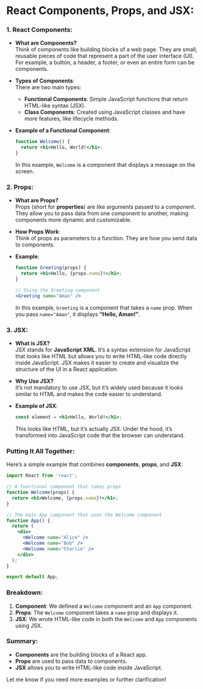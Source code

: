 # **React Components**, **Props**, and **JSX**:

### 1. **React Components**:
- **What are Components?**  
  Think of components like building blocks of a web page. They are small, reusable pieces of code that represent a part of the user interface (UI). For example, a button, a header, a footer, or even an entire form can be components.

- **Types of Components**:  
  There are two main types:
  - **Functional Components**: Simple JavaScript functions that return HTML-like syntax (JSX).  
  - **Class Components**: Created using JavaScript classes and have more features, like lifecycle methods.

- **Example of a Functional Component**:
  ```jsx
  function Welcome() {
    return <h1>Hello, World!</h1>;
  }
  ```

  In this example, `Welcome` is a component that displays a message on the screen.

### 2. **Props**:
- **What are Props?**  
  Props (short for **properties**) are like arguments passed to a component. They allow you to pass data from one component to another, making components more dynamic and customizable.

- **How Props Work**:  
  Think of props as parameters to a function. They are how you send data to components.

- **Example**:
  ```jsx
  function Greeting(props) {
    return <h1>Hello, {props.name}!</h1>;
  }

  // Using the Greeting component
  <Greeting name="Aman" />
  ```

  In this example, `Greeting` is a component that takes a `name` prop. When you pass `name="Aman"`, it displays **“Hello, Aman!”**.

### 3. **JSX**:
- **What is JSX?**  
  JSX stands for **JavaScript XML**. It’s a syntax extension for JavaScript that looks like HTML but allows you to write HTML-like code directly inside JavaScript. JSX makes it easier to create and visualize the structure of the UI in a React application.

- **Why Use JSX?**  
  It’s not mandatory to use JSX, but it’s widely used because it looks similar to HTML and makes the code easier to understand.

- **Example of JSX**:
  ```jsx
  const element = <h1>Hello, World!</h1>;
  ```

  This looks like HTML, but it’s actually JSX. Under the hood, it’s transformed into JavaScript code that the browser can understand.

### Putting It All Together:
Here’s a simple example that combines **components**, **props**, and **JSX**:

```jsx
import React from 'react';

// A functional component that takes props
function Welcome(props) {
  return <h1>Welcome, {props.name}!</h1>;
}

// The main App component that uses the Welcome component
function App() {
  return (
    <div>
      <Welcome name="Alice" />
      <Welcome name="Bob" />
      <Welcome name="Charlie" />
    </div>
  );
}

export default App;
```

### Breakdown:
1. **Component**: We defined a `Welcome` component and an `App` component.
2. **Props**: The `Welcome` component takes a `name` prop and displays it.
3. **JSX**: We wrote HTML-like code in both the `Welcome` and `App` components using JSX.

### Summary:
- **Components** are the building blocks of a React app.
- **Props** are used to pass data to components.
- **JSX** allows you to write HTML-like code inside JavaScript.

Let me know if you need more examples or further clarification!